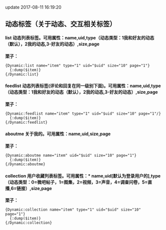 update 2017-08-11 16:19:20
## 动态标签（关于动态、交互相关标签）

#### **list** 动态列表标签。可用属性：name,uid,type（动态类型：1我和好友的动态（默认），2我的动态,3-好友的动态）,size,page
**栗子：**

```
{Dynamic:list name="item" type="1" uid="$uid" size="10" page="1"}
  {:dump($item)}
{/Dynamic:list}
```

#### **feedlist** 动态列表标签(评论和回复在同一级别下面)。可用属性：name,uid,type（动态类型：1我和好友的动态（默认），2我的动态,3-好友的动态）,size,page
**栗子：**

```
{Dynamic:feedlist name="item" type="1" uid="$uid" size="10" page="1"/}
  {:dump($item)}
{/Dynamic:feedlist}
```

#### **aboutme** 关于我的。可用属性：name,uid,size,page
**栗子：**

```
{Dynamic:aboutme name="item" uid="$uid" size="10" page="1"}
  {:dump($item)}
{/Dynamic:aboutme}
```

#### **collection** 用户收藏列表标签。可用属性：* name,uid[默认为登录用户的],type（动态类型：0=微吧帖子，1=图集，2=视频，3=声音，4=调查问卷，5=直播,6=链接）,size,page
**栗子：**

```
{Dynamic:collection name="item" type="1" uid="$uid" size="10" page="1"}
  {:dump($item)}
{/Dynamic:collection}

```
